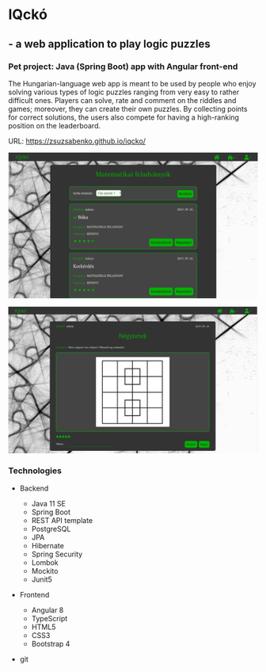 # IQckó
## - a web application to play logic puzzles

### Pet project: Java (Spring Boot) app with Angular front-end

The Hungarian-language web app is meant to be used by people who enjoy solving various types of logic puzzles ranging from very easy to rather difficult ones.
Players can solve, rate and comment on the riddles and games; moreover, they can create their own puzzles.
By collecting points for correct solutions, the users also compete for having a high-ranking position on the leaderboard.

URL: https://zsuzsabenko.github.io/iqcko/

![IQckó 1](images/iqcko1.png)


![IQckó 2](images/iqcko2.png)

### Technologies
* Backend
  * Java 11 SE
  * Spring Boot
  * REST API template
  * PostgreSQL
  * JPA
  * Hibernate
  * Spring Security
  * Lombok
  * Mockito
  * Junit5
  
* Frontend
  * Angular 8
  * TypeScript
  * HTML5
  * CSS3
  * Bootstrap 4
  
* git
